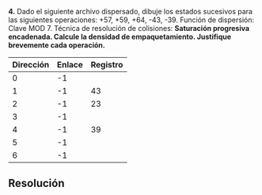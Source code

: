
**4.** Dado el siguiente archivo dispersado, dibuje los estados sucesivos para las siguientes operaciones: +57, +59, +64, -43, -39. Función de dispersión: Clave MOD 7.
Técnica de resolución de colisiones: **Saturación progresiva encadenada. Calcule la densidad de empaquetamiento. Justifique brevemente cada operación.**

| Dirección | Enlace | Registro |
| --------- | ------ | -------- |
| 0         | -1     |          |
| 1         | -1     | 43       |
| 2         | -1     | 23       |
| 3         | -1     |          |
| 4         | -1     | 39       |
| 5         | -1     |          |
| 6         | -1     |          |

## Resolución